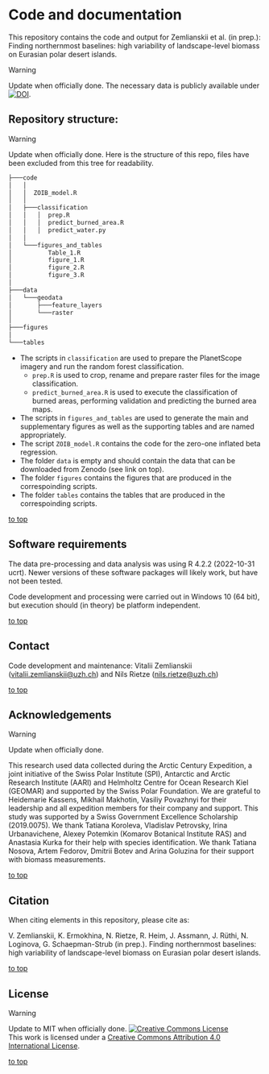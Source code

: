 # Code and documentation
This repository contains the code and output for Zemlianskii et al. (in prep.): Finding northernmost baselines: high variability of landscape-level biomass on Eurasian polar desert islands.

> [!WARNING]
> Update when officially done.
 > The necessary data is publicly available under [![DOI](https://img.shields.io/badge/DOI-10.5281/zenodo.12650945-blue)](https://doi.org/10.5281/zenodo.12650945).

## Repository structure:
> [!WARNING]
> Update when officially done.
Here is the structure of this repo, files have been excluded from this tree for readability.

```bash
├───code
│   │
│   │  ZOIB_model.R
│   │
│   ├───classification
│   │   │  prep.R
│   │   │  predict_burned_area.R
│   │   │  predict_water.py
│   │
│   └───figures_and_tables
│          Table_1.R
│          figure_1.R
│          figure_2.R
│          figure_3.R
│    
├───data
│   └───geodata
│       ├───feature_layers
│       └───raster
│
├───figures  
│
└───tables
```

- The scripts in `classification` are used to prepare the PlanetScope imagery and run the random forest classification.
  - `prep.R` is used to crop, rename and prepare raster files for the image classification.
  - `predict_burned_area.R` is used to execute the classification of burned areas, performing validation and predicting the burned area maps.
- The scripts in `figures_and_tables` are used to generate the main and supplementary figures as well as the supporting tables and are named appropriately.
- The script `ZOIB_model.R` contains the code for the zero-one inflated beta regression. 
- The folder `data` is empty and should contain the data that can be downloaded from Zenodo (see link on top).
- The folder `figures` contains the figures that are produced in the correspoinding scripts.
- The folder `tables` contains the tables that are produced in the correspoinding scripts.

[to top](https://github.com/nrietze/ACE-biomass/main/README.md)

## Software requirements
The data pre-processing and data analysis was using R 4.2.2 (2022-10-31 ucrt). Newer versions of these software packages will likely work, but have not been tested.

Code development and processing were carried out in Windows 10 (64 bit), but execution should (in theory) be platform independent.

[to top](https://github.com/nrietze/ACE-biomass/main/README.md)

## Contact
Code development and maintenance: Vitalii Zemlianskii ([vitalii.zemlianskii@uzh.ch](vitalii.zemlianskii@uzh.ch)) and Nils Rietze ([nils.rietze@uzh.ch](nils.rietze@uzh.ch))

[to top](https://github.com/nrietze/ACE-biomass/main/README.md)

## Acknowledgements
> [!WARNING]
> Update when officially done.

This research used data collected during the Arctic Century Expedition, a joint initiative of the Swiss Polar Institute (SPI), Antarctic and Arctic Research Institute (AARI) and Helmholtz Centre for Ocean Research Kiel (GEOMAR) and supported by the Swiss Polar Foundation. We are grateful to Heidemarie Kassens, Mikhail Makhotin, Vasiliy Povazhnyi for their leadership and all expedition members for their company and support. This study was supported by a Swiss Government Excellence Scholarship (2019.0075). We thank Tatiana Koroleva, Vladislav Petrovsky, Irina Urbanavichene, Alexey Potemkin (Komarov Botanical Institute RAS) and Anastasia Kurka for their help with species identification. We thank Tatiana Nosova, Artem Fedorov, Dmitrii Botev and Arina Goluzina for their support with biomass measurements.

[to top](https://github.com/nrietze/ACE-biomass/main/README.md)
<!--- ## License
<a rel="license" href="http://creativecommons.org/licenses/by/4.0/"><img alt="Creative Commons Licence" style="border-width:0" src="https://i.creativecommons.org/l/by/4.0/88x31.png" /></a><br />This work is licensed under a <a rel="license" href="http://creativecommons.org/licenses/by/4.0/">Creative Commons Attribution 4.0 International License</a>.
-->

## Citation
When citing elements in this repository, please cite as:

V. Zemlianskii, K. Ermokhina, N. Rietze, R. Heim, J. Assmann, J. Rüthi, N. Loginova, G. Schaepman-Strub (in prep.). 
Finding northernmost baselines: high variability of landscape-level biomass on Eurasian polar desert islands. 

[to top](https://github.com/nrietze/SiberiaFires/main/README.md)

## License
> [!WARNING]
> Update to MIT when officially done.
<a rel="license" href="http://creativecommons.org/licenses/by/4.0/"><img alt="Creative Commons License" style="border-width:0" src="https://i.creativecommons.org/l/by/4.0/88x31.png" /></a><br />This work is licensed under a <a rel="license" href="http://creativecommons.org/licenses/by/4.0/">Creative Commons Attribution 4.0 International License</a>.

[to top](https://github.com/nrietze/SiberiaFires/main/README.md)

